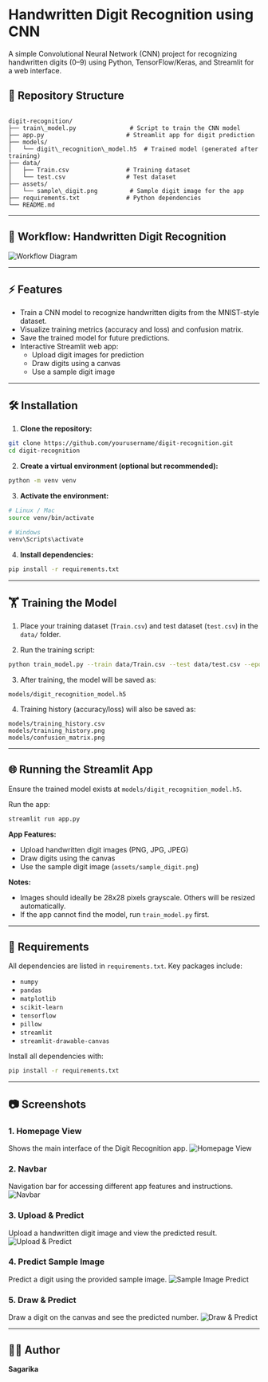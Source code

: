 # Handwritten Digit Recognition using CNN

A simple Convolutional Neural Network (CNN) project for recognizing handwritten digits (0–9) using Python, TensorFlow/Keras, and Streamlit for a web interface.

## 📁 Repository Structure

```

digit-recognition/
├── train\_model.py               # Script to train the CNN model
├── app.py                       # Streamlit app for digit prediction
├── models/
│   └── digit\_recognition\_model.h5  # Trained model (generated after training)
├── data/
│   ├── Train.csv                # Training dataset
│   └── test.csv                 # Test dataset
├── assets/
│   └── sample\_digit.png         # Sample digit image for the app
├── requirements.txt             # Python dependencies
└── README.md

```

---

## 🧩 Workflow: Handwritten Digit Recognition

![Workflow Diagram](root/workflow-diagram.png)

---

## ⚡ Features

- Train a CNN model to recognize handwritten digits from the MNIST-style dataset.
- Visualize training metrics (accuracy and loss) and confusion matrix.
- Save the trained model for future predictions.
- Interactive Streamlit web app:
  - Upload digit images for prediction
  - Draw digits using a canvas
  - Use a sample digit image

---

## 🛠️ Installation

1. **Clone the repository:**
```bash
git clone https://github.com/yourusername/digit-recognition.git
cd digit-recognition
````

2. **Create a virtual environment (optional but recommended):**

```bash
python -m venv venv
```

3. **Activate the environment:**

```bash
# Linux / Mac
source venv/bin/activate

# Windows
venv\Scripts\activate
```

4. **Install dependencies:**

```bash
pip install -r requirements.txt
```

---

## 🏋️ Training the Model

1. Place your training dataset (`Train.csv`) and test dataset (`test.csv`) in the `data/` folder.

2. Run the training script:

```bash
python train_model.py --train data/Train.csv --test data/test.csv --epochs 10 --batch_size 128 --output models
```

3. After training, the model will be saved as:

```
models/digit_recognition_model.h5
```

4. Training history (accuracy/loss) will also be saved as:

```
models/training_history.csv
models/training_history.png
models/confusion_matrix.png
```

---

## 🌐 Running the Streamlit App

Ensure the trained model exists at `models/digit_recognition_model.h5`.

Run the app:

```bash
streamlit run app.py
```

**App Features:**

* Upload handwritten digit images (PNG, JPG, JPEG)
* Draw digits using the canvas
* Use the sample digit image (`assets/sample_digit.png`)

**Notes:**

* Images should ideally be 28x28 pixels grayscale. Others will be resized automatically.
* If the app cannot find the model, run `train_model.py` first.

---

## 📜 Requirements

All dependencies are listed in `requirements.txt`. Key packages include:

* `numpy`
* `pandas`
* `matplotlib`
* `scikit-learn`
* `tensorflow`
* `pillow`
* `streamlit`
* `streamlit-drawable-canvas`

Install all dependencies with:

```bash
pip install -r requirements.txt
```

---

## 📷 Screenshots


### 1. Homepage View
Shows the main interface of the Digit Recognition app.
![Homepage View](screenshots/Sceenshot_Homepage.png)


### 2. Navbar
Navigation bar for accessing different app features and instructions.
![Navbar](screenshots/Screenshot_Navbar.png)


### 3. Upload & Predict
Upload a handwritten digit image and view the predicted result.
![Upload & Predict](screenshots/screenshot_upload_predict.png)


### 4. Predict Sample Image 
Predict a digit using the provided sample image.
![Sample Image Predict](screenshots/screenshot_sample_predict.png)


### 5. Draw & Predict
Draw a digit on the canvas and see the predicted number.
![Draw & Predict](screenshots/screenshot_draw_predict.png)

---


## 👩‍💻 Author

**Sagarika**

